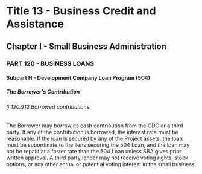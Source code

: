 
# Title 13 - Business Credit and Assistance
## Chapter I - Small Business Administration
### PART 120 - BUSINESS LOANS
#### Subpart H - Development Company Loan Program (504)
##### The Borrower's Contribution
###### § 120.912 Borrowed contributions.

The Borrower may borrow its cash contribution from the CDC or a third party. If any of the contribution is borrowed, the interest rate must be reasonable. If the loan is secured by any of the Project assets, the loan must be subordinate to the liens securing the 504 Loan, and the loan may not be repaid at a faster rate than the 504 Loan unless SBA gives prior written approval. A third party lender may not receive voting rights, stock options, or any other actual or potential voting interest in the small business.
